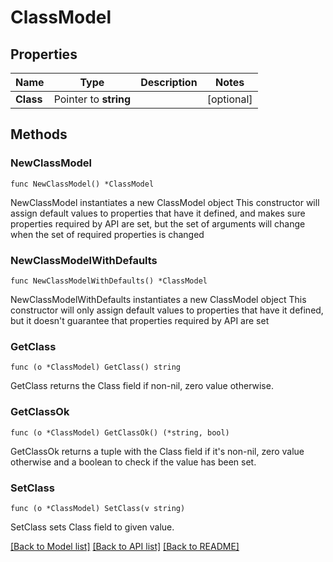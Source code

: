 # ClassModel

## Properties

Name | Type | Description | Notes
------------ | ------------- | ------------- | -------------
**Class** | Pointer to **string** |  | [optional] 

## Methods

### NewClassModel

`func NewClassModel() *ClassModel`

NewClassModel instantiates a new ClassModel object
This constructor will assign default values to properties that have it defined,
and makes sure properties required by API are set, but the set of arguments
will change when the set of required properties is changed

### NewClassModelWithDefaults

`func NewClassModelWithDefaults() *ClassModel`

NewClassModelWithDefaults instantiates a new ClassModel object
This constructor will only assign default values to properties that have it defined,
but it doesn't guarantee that properties required by API are set

### GetClass

`func (o *ClassModel) GetClass() string`

GetClass returns the Class field if non-nil, zero value otherwise.

### GetClassOk

`func (o *ClassModel) GetClassOk() (*string, bool)`

GetClassOk returns a tuple with the Class field if it's non-nil, zero value otherwise
and a boolean to check if the value has been set.

### SetClass

`func (o *ClassModel) SetClass(v string)`

SetClass sets Class field to given value.


[[Back to Model list]](../README.md#documentation-for-models) [[Back to API list]](../README.md#documentation-for-api-endpoints) [[Back to README]](../README.md)


